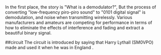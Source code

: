 In the first place, the story is "What is a demodulator?", But the process of converting "low-frequency piro-piro sound" to "0101 digital signal" is demodulation, and noise when transmitting wirelessly. Various manufacturers and amateurs are competing for performance in terms of how to eliminate the effects of interference and fading and extract a beautiful binary signal.


##circuit
The circuit is introduced by saying that Harry Lythall (SM0VPO) made and used it when he was in England .
